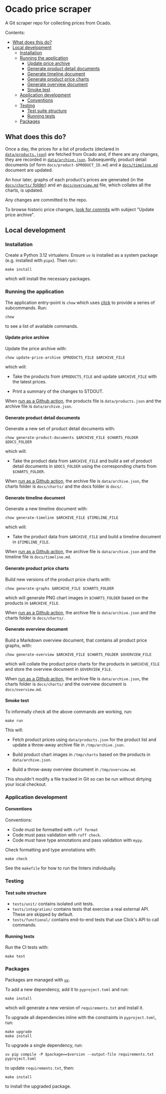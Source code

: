 # Ocado price scraper

A Git scraper repo for collecting prices from Ocado.

Contents:

- [What does this do?](#what-does-this-do)
- [Local development](#local-development)
  - [Installation](#installation)
  - [Running the application](#running-the-application)
    - [Update price archive](#update-price-archive)
    - [Generate product detail documents](#generate-product-detail-documents)
    - [Generate timeline document](#generate-timeline-document)
    - [Generate product price charts](#generate-product-price-charts)
    - [Generate overview document](#generate-overview-document)
    - [Smoke test](#smoke-test)
  - [Application development](#application-development)
    - [Conventions](#conventions)
  - [Testing](#testing)
    - [Test suite structure](#test-suite-structure)
    - [Running tests](#running-tests)
  - [Packages](#packages)

## What does this do?

Once a day, the prices for a list of products (declared in
[`data/products.json`][products_file]) are fetched from Ocado and, if there are
any changes, they are recorded in [`data/archive.json`][prices_file].
Subsequently, product detail documents (of form `docs/product-$PRODUCT_ID.md`)
and a [`docs/timeline.md`][timeline_file] document are updated.

An hour later, graphs of each product's prices are generated (in the
[`docs/charts/` folder][charts_folder]) and an
[`docs/overview.md`][overview_file] file, which collates all the charts, is
updated.

Any changes are committed to the repo.

[products_file]: https://github.com/codeinthehole/food-scraper/blob/master/data/products.json
[prices_file]: https://github.com/codeinthehole/food-scraper/blob/master/data/archive.json
[timeline_file]: https://github.com/codeinthehole/food-scraper/blob/master/docs/timeline.md
[charts_folder]: https://github.com/codeinthehole/food-scraper/blob/master/docs/charts/
[overview_file]: https://github.com/codeinthehole/food-scraper/blob/master/docs/overview.md

To browse historic price changes, [look for commits][commits_list] with subject
"Update price archive".

[commits_list]: https://github.com/codeinthehole/food-scraper/commits/master

## Local development

### Installation

Create a Python 3.12 virtualenv. Ensure `uv` is installed as a system package
(e.g. installed with `pipx`). Then run::

    make install

which will install the necessary packages.

### Running the application

The application entry-point is `chow` which uses [click][click_site] to
provide a series of subcommands. Run:

    chow

to see a list of available commands.

[click_site]: https://click.palletsprojects.com/en/8.1.x/

#### Update price archive

Update the price archive with:

    chow update-price-archive $PRODUCTS_FILE $ARCHIVE_FILE

which will:

- Take the products from `$PRODUCTS_FILE` and update `$ARCHIVE_FILE` with
  the latest prices.

- Print a summary of the changes to STDOUT.

When [run as a Github action][gh_workflow_run], the products file is
`data/products.json` and the archive file is `data/archive.json`.

#### Generate product detail documents

Generate a new set of product detail documents with:

    chow generate-product-documents $ARCHIVE_FILE $CHARTS_FOLDER $DOCS_FOLDER

which will:

- Take the product data from `$ARCHIVE_FILE` and build a set of product detail
  documents in `$DOCS_FOLDER` using the corresponding charts from
  `$CHARTS_FOLDER`.

When [run as a Github action][gh_workflow_run], the archive file is
`data/archive.json`, the charts folder is `docs/charts/` and the docs folder is
`docs/`.

#### Generate timeline document

Generate a new timeline document with:

    chow generate-timeline $ARCHIVE_FILE $TIMELINE_FILE

which will:

- Take the product data from `$ARCHIVE_FILE` and build a timeline document in
  `$TIMELINE_FILE`.

When [run as a Github action][gh_workflow_run], the archive file is
`data/archive.json` and the timeline file is `docs/timeline.md`.

#### Generate product price charts

Build new versions of the product price charts with:

    chow generate-graphs $ARCHIVE_FILE $CHARTS_FOLDER

which will generate PNG chart images in `$CHARTS_FOLDER` based on the products
in `$ARCHIVE_FILE`.

When [run as a Github action][gh_workflow_charts], the archive file is
`data/archive.json` and the charts folder is `docs/charts/`.

#### Generate overview document

Build a Markdown overview document, that contains all product price graphs,
with:

    chow generate-overview $ARCHIVE_FILE $CHARTS_FOLDER $OVERVIEW_FILE

which will collate the product price charts for the products in `$ARCHIVE_FILE`
and store the overview document in `$OVERVIEW_FILE`.

When [run as a Github action][gh_workflow_charts], the archive file is
`data/archive.json`, the charts folder is `docs/charts/` and the overview
document is `docs/overview.md`.

#### Smoke test

To informally check all the above commands are working, run:

    make run

This will:

- Fetch product prices using `data/products.json` for the product list and
  update a throw-away archive file in `/tmp/archive.json`.

- Build product chart images in `/tmp/charts` based on the products in
  `data/archive.json`.

- Build a throw-away overview document in `/tmp/overview.md`.

This shouldn't modify a file tracked in Git so can be run without dirtying your
local checkout.

### Application development

#### Conventions

Conventions:

- Code must be formatted with `ruff format`
- Code must pass validation with `ruff check`.
- Code must have type annotations and pass validation with `mypy`.

Check formatting and type annotations with:

    make check

See the `makefile` for how to run the linters individually.

### Testing

#### Test suite structure

- `tests/unit/` contains isolated unit tests.
- `tests/integration/` contains tests that exercise a real external API. These
  are skipped by default.
- `tests/functional/` contains end-to-end tests that use Click's API to call
  commands.

#### Running tests

Run the CI tests with:

    make test

### Packages

Packages are managed with [`uv`].

[`uv`]: https://github.com/astral-sh/uv

To add a new dependency, add it to `pyproject.toml` and run:

    make install

which will generate a new version of `requirements.txt` and install it.

To upgrade all dependencies inline with the constraints in `pyproject.toml`, run:

    make upgrade
    make install

To upgrade a single dependency, run:

    uv pip compile -P $package==$version --output-file requirements.txt pyproject.toml

to update `requirements.txt`, then:

    make install

to install the upgraded package.

[gh_workflow_run]: https://github.com/codeinthehole/food-scraper/blob/master/.github/workflows/run.yml
[gh_workflow_charts]: https://github.com/codeinthehole/food-scraper/blob/master/.github/workflows/charts.yml
